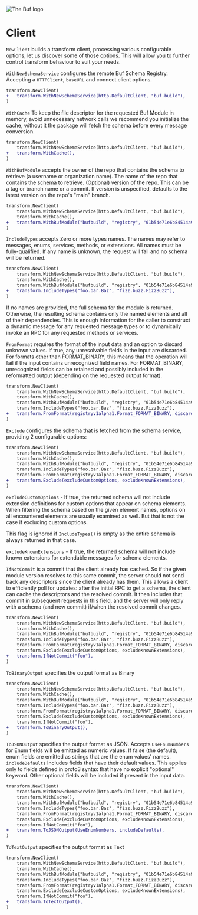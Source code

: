 ![The Buf logo](../../../.github/buf-logo.svg)

# Client

`NewClient` builds a transform client, processing various configurable options,
let us discover some of those options. This will allow you to further control
transform behaviour to suit your needs.

`WithNewSchemaService` configures the remote Buf Schema Registry. Accepting a
`HTTPClient`, `baseURL` and connect client options.

```diff
transform.NewClient(
+   transform.WithNewSchemaService(http.DefaultClient, "buf.build"),
)
```

`WithCache` To keep the file descriptor for the requested Buf Module in memory,
avoid unnecessary network calls we recommend you initialize the cache,
without it the package will fetch the schema before every message conversion.

```diff
transform.NewClient(
    transform.WithNewSchemaService(http.DefaultClient, "buf.build"),
+   transform.WithCache(),
)
```

`WithBufModule` accepts the owner of the repo that contains the schema to
retrieve (a username or organization name).
The name of the repo that contains the schema to retrieve.
(Optional) version of the repo. This can be a tag or branch name or a commit.
If version is unspecified, defaults to the latest version on the repo's
"main" branch.

```diff
transform.NewClient(
    transform.WithNewSchemaService(http.DefaultClient, "buf.build"),
    transform.WithCache(),
+   transform.WithBufModule("bufbuild", "registry", "01b54e71e6b84514a9141323afdb95a1"),
)
```

`IncludeTypes` accepts Zero or more types names. The names may refer to
messages, enums, services, methods, or extensions. All names must be
fully-qualified. If any name is unknown, the request will fail and no schema
will be returned.

```diff
transform.NewClient(
    transform.WithNewSchemaService(http.DefaultClient, "buf.build"),
    transform.WithCache(),
    transform.WithBufModule("bufbuild", "registry", "01b54e71e6b84514a9141323afdb95a1"),
+   transform.IncludeTypes("foo.bar.Baz", "fizz.buzz.FizzBuzz"),
)
```

If no names are provided, the full schema for the module is returned.
Otherwise, the resulting schema contains only the named elements and all of
their dependencies. This is enough information for the caller to construct
a dynamic message for any requested message types or to dynamically invoke
an RPC for any requested methods or services.

`FromFormat` requires the format of the input data and an option to discard
unknown values. If true, any unresolvable fields in the input are discarded.
For formats other than FORMAT_BINARY, this means that the operation will
fail if the input contains unrecognized field names. For FORMAT_BINARY,
unrecognized fields can be retained and possibly included in the reformatted
output (depending on the requested output format).

```diff
transform.NewClient(
    transform.WithNewSchemaService(http.DefaultClient, "buf.build"),
    transform.WithCache(),
    transform.WithBufModule("bufbuild", "registry", "01b54e71e6b84514a9141323afdb95a1"),
    transform.IncludeTypes("foo.bar.Baz", "fizz.buzz.FizzBuzz"),
+   transform.FromFormat(registryv1alpha1.Format_FORMAT_BINARY, discardUnknown),
)
```

`Exclude` configures the schema that is fetched from the schema service,
providing 2 configurable options:

```diff
transform.NewClient(
    transform.WithNewSchemaService(http.DefaultClient, "buf.build"),
    transform.WithCache(),
    transform.WithBufModule("bufbuild", "registry", "01b54e71e6b84514a9141323afdb95a1"),
    transform.IncludeTypes("foo.bar.Baz", "fizz.buzz.FizzBuzz"),
    transform.FromFormat(registryv1alpha1.Format_FORMAT_BINARY, discardUnknown),
+   transform.Exclude(excludeCustomOptions, excludeKnownExtensions),
)
```

`excludeCustomOptions` - If true, the returned schema will not include
extension definitions for custom options that appear on schema elements.
When filtering the schema based on the given element names, options on all
encountered elements are usually examined as well. But that is not the case
if excluding custom options.

This flag is ignored if `IncludeTypes()` is empty as the entire schema is always
returned in that case.

`excludeKnownExtensions` - If true, the returned schema will not include known
extensions for extendable messages for schema elements.

`IfNotCommit` is a commit that the client already has cached. So if the
given module version resolves to this same commit, the server should not
send back any descriptors since the client already has them.
This allows a client to efficiently poll for updates: after the initial RPC
to get a schema, the client can cache the descriptors and the resolved
commit. It then includes that commit in subsequent requests in this field,
and the server will only reply with a schema (and new commit) if/when the
resolved commit changes.

```diff
transform.NewClient(
    transform.WithNewSchemaService(http.DefaultClient, "buf.build"),
    transform.WithCache(),
    transform.WithBufModule("bufbuild", "registry", "01b54e71e6b84514a9141323afdb95a1"),
    transform.IncludeTypes("foo.bar.Baz", "fizz.buzz.FizzBuzz"),
    transform.FromFormat(registryv1alpha1.Format_FORMAT_BINARY, discardUnknown),
    transform.Exclude(excludeCustomOptions, excludeKnownExtensions),
+   transform.IfNotCommit("foo"),
)
```

`ToBinaryOutput` specifies the output format as Binary

```diff
transform.NewClient(
    transform.WithNewSchemaService(http.DefaultClient, "buf.build"),
    transform.WithCache(),
    transform.WithBufModule("bufbuild", "registry", "01b54e71e6b84514a9141323afdb95a1"),
    transform.IncludeTypes("foo.bar.Baz", "fizz.buzz.FizzBuzz"),
    transform.FromFormat(registryv1alpha1.Format_FORMAT_BINARY, discardUnknown),
    transform.Exclude(excludeCustomOptions, excludeKnownExtensions),
    transform.IfNotCommit("foo"),
+   transform.ToBinaryOutput(),
)
```

`ToJSONOutput` specifies the output format as JSON. Accepts `UseEnumNumbers`
for Enum fields will be emitted as numeric values. If false (the default),
enum fields are emitted as strings that are the enum values' names.
`includeDefaults` Includes fields that have their default values. This applies
only to fields defined in proto3 syntax that have no explicit "optional"
keyword. Other optional fields will be included if present in the input data.

```diff
transform.NewClient(
    transform.WithNewSchemaService(http.DefaultClient, "buf.build"),
    transform.WithCache(),
    transform.WithBufModule("bufbuild", "registry", "01b54e71e6b84514a9141323afdb95a1"),
    transform.IncludeTypes("foo.bar.Baz", "fizz.buzz.FizzBuzz"),
    transform.FromFormat(registryv1alpha1.Format_FORMAT_BINARY, discardUnknown),
    transform.Exclude(excludeCustomOptions, excludeKnownExtensions),
    transform.IfNotCommit("foo"),
+   transform.ToJSONOutput(UseEnumNumbers, includeDefaults),
)
```

`ToTextOutput` specifies the output format as Text

```diff
transform.NewClient(
    transform.WithNewSchemaService(http.DefaultClient, "buf.build"),
    transform.WithCache(),
    transform.WithBufModule("bufbuild", "registry", "01b54e71e6b84514a9141323afdb95a1"),
    transform.IncludeTypes("foo.bar.Baz", "fizz.buzz.FizzBuzz"),
    transform.FromFormat(registryv1alpha1.Format_FORMAT_BINARY, discardUnknown),
    transform.Exclude(excludeCustomOptions, excludeKnownExtensions),
    transform.IfNotCommit("foo"),
+   transform.ToTextOutput(),
)
```
